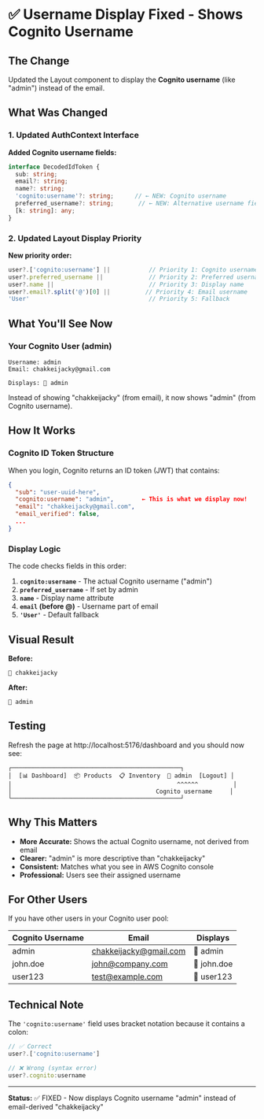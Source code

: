 # ✅ Username Display Fixed - Shows Cognito Username

## The Change

Updated the Layout component to display the **Cognito username** (like "admin") instead of the email.

## What Was Changed

### 1. Updated AuthContext Interface

**Added Cognito username fields:**
```typescript
interface DecodedIdToken {
  sub: string;
  email?: string;
  name?: string;
  'cognito:username'?: string;      // ← NEW: Cognito username
  preferred_username?: string;       // ← NEW: Alternative username field
  [k: string]: any;
}
```

### 2. Updated Layout Display Priority

**New priority order:**
```typescript
user?.['cognito:username'] ||           // Priority 1: Cognito username (admin)
user?.preferred_username ||             // Priority 2: Preferred username
user?.name ||                           // Priority 3: Display name
user?.email?.split('@')[0] ||          // Priority 4: Email username
'User'                                  // Priority 5: Fallback
```

## What You'll See Now

### Your Cognito User (admin)
```
Username: admin
Email: chakkeijacky@gmail.com

Displays: 👤 admin
```

Instead of showing "chakkeijacky" (from email), it now shows "admin" (from Cognito username).

## How It Works

### Cognito ID Token Structure

When you login, Cognito returns an ID token (JWT) that contains:
```json
{
  "sub": "user-uuid-here",
  "cognito:username": "admin",        ← This is what we display now!
  "email": "chakkeijacky@gmail.com",
  "email_verified": false,
  ...
}
```

### Display Logic

The code checks fields in this order:

1. **`cognito:username`** - The actual Cognito username ("admin")
2. **`preferred_username`** - If set by admin
3. **`name`** - Display name attribute
4. **`email` (before @)** - Username part of email
5. **`'User'`** - Default fallback

## Visual Result

**Before:**
```
👤 chakkeijacky
```

**After:**
```
👤 admin
```

## Testing

Refresh the page at http://localhost:5176/dashboard and you should now see:

```
┌────────────────────────────────────────────────┐
│  [📊 Dashboard]  📦 Products  📋 Inventory  👤 admin  [Logout] │
│                                               ^^^^^^          │
│                                         Cognito username     │
└────────────────────────────────────────────────┘
```

## Why This Matters

- **More Accurate:** Shows the actual Cognito username, not derived from email
- **Clearer:** "admin" is more descriptive than "chakkeijacky"
- **Consistent:** Matches what you see in AWS Cognito console
- **Professional:** Users see their assigned username

## For Other Users

If you have other users in your Cognito user pool:

| Cognito Username | Email | Displays |
|-----------------|-------|----------|
| admin | chakkeijacky@gmail.com | 👤 admin |
| john.doe | john@company.com | 👤 john.doe |
| user123 | test@example.com | 👤 user123 |

## Technical Note

The `'cognito:username'` field uses bracket notation because it contains a colon:
```typescript
// ✅ Correct
user?.['cognito:username']

// ❌ Wrong (syntax error)
user?.cognito:username
```

---

**Status:** ✅ FIXED - Now displays Cognito username "admin" instead of email-derived "chakkeijacky"

